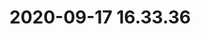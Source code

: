 # 2020-09-17 16.33.36

<!-- #Life -->

<!-- {BearID:EB3924EF-262C-4D8C-9937-787E6F132EDC-15756-0000130329844948} -->
